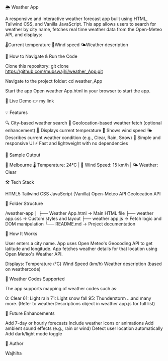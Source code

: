 🌦️ Weather App

A responsive and interactive weather forecast app built using HTML, Tailwind CSS, and Vanilla JavaScript. This app allows users to search for weather by city name, fetches real time weather data from the Open-Meteo API, and displays:

🌡️Current temperature
💨Wind speed
🌤️Weather description

🚀 How to Navigate & Run the Code

Clone this repository:
git clone https://github.com/mubswajhi/weather_App.git

Navigate to the project folder:
cd weather_App

Start the app
Open weather App.html in your browser to start the app.

🔗 Live Demo
👉 my link

💡 Features

🔍 City-based weather search
📍 Geolocation-based weather fetch (optional enhancement)
🌡️ Displays current temperature
💨 Shows wind speed
🌤️ Describes current weather condition (e.g., Clear, Rain, Snow)
🎨 Simple and responsive UI
⚡ Fast and lightweight with no dependencies

📸 Sample Output

📍 Melbourne
🌡️ Temperature: 24°C | 💨 Wind Speed: 15 km/h | 🌤️ Weather: Clear

🛠️ Tech Stack

HTML5
Tailwind CSS
JavaScript (Vanilla)
Open-Meteo API
Geolocation API

📁 Folder Structure

/weather-app
│
├── Weather App.html       → Main HTML file
├── weather app.css        → Custom styles and layout
├── weather app.js        → Fetch logic and DOM manipulation
└── README.md         → Project documentation

🧠 How It Works

User enters a city name.
App uses Open Meteo's Geocoding API to get latitude and longitude.
App fetches weather details for that location using Open Meteo's Weather API.

Displays:
Temperature (°C)
Wind Speed (km/h)
Weather description (based on weathercode)

🧩 Weather Codes Supported

The app supports mapping of weather codes such as:

0: Clear
61: Light rain
71: Light snow fall
95: Thunderstorm
…and many more.
(Refer to weatherDescriptions object in weather app.js for full list)

🚧 Future Enhancements

Add 7-day or hourly forecasts
Include weather icons or animations
Add ambient sound effects (e.g., rain or wind)
Detect user location automatically
Add dark/light mode toggle

👤 Author

Wajhiha
